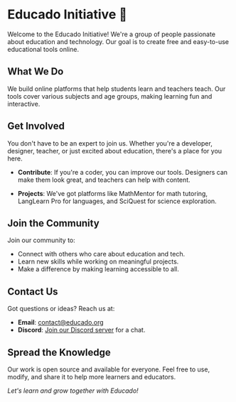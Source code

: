 # Educado Initiative 👋

Welcome to the Educado Initiative! We're a group of people passionate about education and technology. Our goal is to create free and easy-to-use educational tools online.

## What We Do

We build online platforms that help students learn and teachers teach. Our tools cover various subjects and age groups, making learning fun and interactive.

## Get Involved

You don't have to be an expert to join us. Whether you're a developer, designer, teacher, or just excited about education, there's a place for you here.

- **Contribute**: If you're a coder, you can improve our tools. Designers can make them look great, and teachers can help with content.

- **Projects**: We've got platforms like MathMentor for math tutoring, LangLearn Pro for languages, and SciQuest for science exploration.

## Join the Community

Join our community to:

- Connect with others who care about education and tech.
- Learn new skills while working on meaningful projects.
- Make a difference by making learning accessible to all.

## Contact Us

Got questions or ideas? Reach us at:

- **Email**: contact@educado.org
- **Discord**: [Join our Discord server](https://discord.gg/educado) for a chat.

## Spread the Knowledge

Our work is open source and available for everyone. Feel free to use, modify, and share it to help more learners and educators.

_Let's learn and grow together with Educado!_
